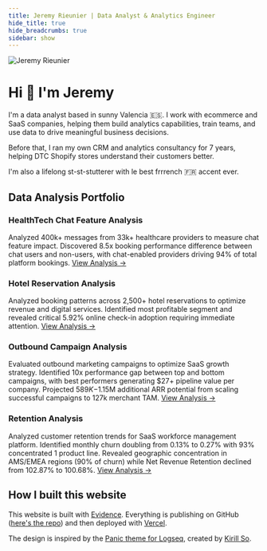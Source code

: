 ```yaml
---
title: Jeremy Rieunier | Data Analyst & Analytics Engineer
hide_title: true
hide_breadcrumbs: true
sidebar: show
---
```


<img src="https://avatars.githubusercontent.com/jeremyrieunier" alt="Jeremy Rieunier" class="rounded-full w-36 h-36 mb-4">

# Hi 👋 I'm Jeremy

I'm a data analyst based in sunny Valencia 🇪🇸. I work with ecommerce and SaaS companies, helping them build analytics capabilities, train teams, and use data to drive meaningful business decisions.

Before that, I ran my own CRM and analytics consultancy for 7 years, helping DTC Shopify stores understand their customers better.

I'm also a lifelong st-st-stutterer with le best frrrench 🇫🇷 accent ever.

## Data Analysis Portfolio
### HealthTech Chat Feature Analysis
Analyzed 400k+ messages from 33k+ healthcare providers to measure chat feature impact. Discovered 8.5x booking performance difference between chat users and non-users, with chat-enabled providers driving 94% of total platform bookings. [View Analysis →](/data-analysis/chat/)

### Hotel Reservation Analysis
Analyzed booking patterns across 2,500+ hotel reservations to optimize revenue and digital services. Identified most profitable segment and revealed critical 5.92% online check-in adoption requiring immediate attention. 
[View Analysis →](/data-analysis/hotel/)

### Outbound Campaign Analysis
Evaluated  outbound marketing campaigns to optimize SaaS growth strategy. Identified 10x performance gap between top and bottom campaigns, with best performers generating $27+ pipeline value per company. Projected $589K-$1.15M additional ARR potential from scaling successful campaigns to 127k merchant TAM. [View Analysis →](/data-analysis/outbound/)


### Retention Analysis
Analyzed customer retention trends for SaaS workforce management platform. Identified monthly churn doubling from 0.13% to 0.27% with 93% concentrated 1 product line. Revealed geographic concentration in AMS/EMEA regions (90% of churn) while Net Revenue Retention declined from 102.87% to 100.68%. [View Analysis →](/data-analysis/retention/)

## How I built this website
This website is built with [Evidence](https://evidence.dev/). Everything is publishing on GitHub ([here's the repo](https://github.com/jeremyrieunier/evidence-portfolio)) and then deployed with [Vercel](https://vercel.com/). 

The design is inspired by the [Panic theme for Logseq](https://github.com/kirso/logseq-panic-theme), created by [Kirill So](https://www.kirillso.com/).

